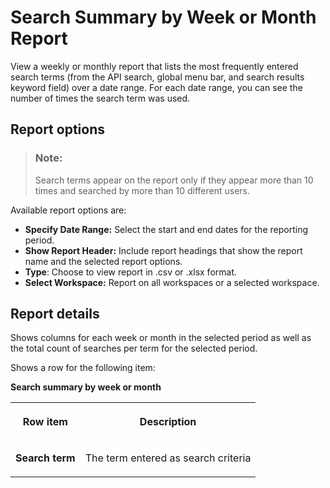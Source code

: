 <!-- loio6e43aa5ede184e75aed7822a55812e9e -->

# Search Summary by Week or Month Report

View a weekly or monthly report that lists the most frequently entered search terms \(from the API search, global menu bar, and search results keyword field\) over a date range. For each date range, you can see the number of times the search term was used.



<a name="loio6e43aa5ede184e75aed7822a55812e9e__section_vtl_3pw_ptb"/>

## Report options

> ### Note:  
> Search terms appear on the report only if they appear more than 10 times and searched by more than 10 different users.

Available report options are:

-   **Specify Date Range:** Select the start and end dates for the reporting period.
-   **Show Report Header:** Include report headings that show the report name and the selected report options.
-   **Type**: Choose to view report in .csv or .xlsx format.
-   **Select Workspace:** Report on all workspaces or a selected workspace.



<a name="loio6e43aa5ede184e75aed7822a55812e9e__section_xtl_3pw_ptb"/>

## Report details

Shows columns for each week or month in the selected period as well as the total count of searches per term for the selected period.

Shows a row for the following item:

**Search summary by week or month**


<table>
<tr>
<th valign="top">

Row item



</th>
<th valign="top">

Description



</th>
</tr>
<tr>
<td valign="top">

**Search term** 



</td>
<td valign="top">

The term entered as search criteria



</td>
</tr>
</table>

